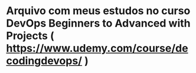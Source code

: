 # Arquivo com meus estudos no curso DevOps Beginners to Advanced with Projects ( https://www.udemy.com/course/decodingdevops/ )
